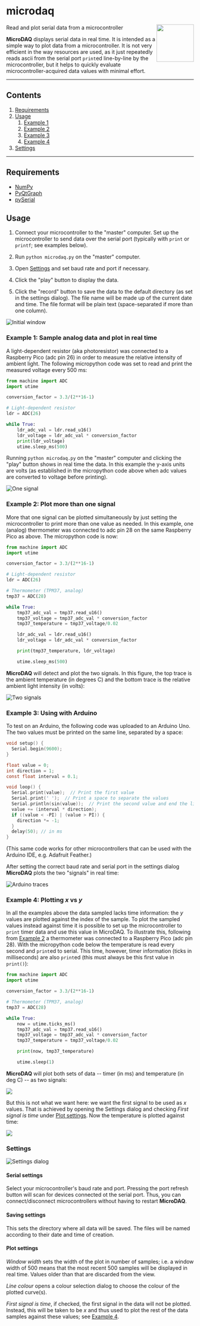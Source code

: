 # microdaq

<img align="right" src="ui/icon_v2.svg" width="100"/>

Read and plot serial data from a microcontroller

**MicroDAQ** displays serial data in real time. It is intended as a simple
way to plot data from a microcontroller. It is not very efficient in the
way resources are used, as it just repeatedly reads ascii from the
serial port `print`ed line-by-line by the microcontroller, but it helps
to quickly evaluate microcontroller-acquired data values with minimal
effort.

<!-- #<p align="right"> -->
<!-- </p> -->

***

## Contents

1. [Requirements](#requirements)
1. [Usage](#usage)
    1. [Example 1](#Example-1-Sample-analog-data-and-plot-in-real-time)
    1. [Example 2](#Example-2-Plot-more-than-one-signal)
    1. [Example 3](#Example-3-Using-with-Arduino)
    1. [Example 4](#Example-4-Plotting-x-vs-y)
1. [Settings](#Settings)

***

## Requirements

* [NumPy](https://numpy.org/)
* [PyQtGraph](http://pyqtgraph.org/)
* [pySerial](https://github.com/pyserial/)


## Usage

1. Connect your microcontroller to the "master" computer. Set up the
   microcontroller to send data over the serial port (typically with
   `print` or `printf`; see examples below).

1. Run `python microdaq.py` on the "master" computer.

1. Open [Settings](#settings) and set baud rate and port if necessary.

1. Click the "play" button to display the data.

1. Click the "record" button to save the data to the default
   directory (as set in the settings dialog). The file name will be made
   up of the current date and time. The file format will be plain text
   (space-separated if more than one column).

![Initial window](img/initial_window.png)

### Example 1: Sample analog data and plot in real time

A light-dependent resistor (aka photoresistor) was connected to a
Raspberry Pico (adc pin 26) in order to measure the relative intensity
of ambient light. The following micropython code was set to read and
print the measured voltage every 500 ms:

```python
from machine import ADC
import utime

conversion_factor = 3.3/(2**16-1)

# Light-dependent resistor
ldr = ADC(26)

while True:
    ldr_adc_val = ldr.read_u16()
    ldr_voltage = ldr_adc_val * conversion_factor
    print(ldr_voltage)
    utime.sleep_ms(500)
```

Running `python microdaq.py` on the "master" computer and clicking the
"play" button shows in real time the data. In this example the y-axis
units are volts (as established in the micropython code above when adc
values are converted to voltage before printing).

![One signal](img/one_signal.png)


### Example 2: Plot more than one signal

More that one signal can be plotted simultaneously by just setting the
microcontroller to print more than one value as needed. In this example,
one (analog) thermometer was connected to adc pin 28 on the same
Raspberry Pico as above. The micropython code is now:

```python
from machine import ADC
import utime

conversion_factor = 3.3/(2**16-1)

# Light-dependent resistor
ldr = ADC(26)

# Thermometer (TPM37, analog)
tmp37 = ADC(28)

while True:
    tmp37_adc_val = tmp37.read_u16()
    tmp37_voltage = tmp37_adc_val * conversion_factor
    tmp37_temperature = tmp37_voltage/0.02

    ldr_adc_val = ldr.read_u16()
    ldr_voltage = ldr_adc_val * conversion_factor

    print(tmp37_temperature, ldr_voltage)

    utime.sleep_ms(500)
```
**MicroDAQ** will detect and plot the two signals. In this figure, the
top trace is the ambient temperature (in degrees C) and the bottom trace
is the relative ambient light intensity (in volts):

![Two signals](img/two_signals.png)


### Example 3: Using with Arduino

To test on an Arduino, the following code was uploaded to an Arduino
Uno. The two values must be printed on the same line, separated by a
space:
```c
void setup() {
  Serial.begin(9600);
}

float value = 0;
int direction = 1;
const float interval = 0.1;

void loop() {
  Serial.print(value);  // Print the first value
  Serial.print(' ');  // Print a space to separate the values
  Serial.println(sin(value));  // Print the second value and end the line
  value += (interval * direction);
  if ((value < -PI) | (value > PI)) {
    direction *= -1;
  }
  delay(50); // in ms
}
```
(This same code works for other microcontrollers that can be used with
the Arduino IDE, e.g. Adafruit Feather.)

After setting the correct baud rate and serial port in the settings
dialog **MicroDAQ** plots the two "signals" in real time:

![Arduino traces](img/arduino_traces.png)

### Example 4: Plotting *x* vs *y*

In all the examples above the data sampled lacks time information: the
*y* values are plotted against the index of the sample. To plot the
sampled values instead against time it is possible to set up the
microcontroller to `print` timer data and use this value in MicroDAQ. To
illustrate this, following from [Example
2](#example-2:-plot-more-than-one-signal) a thermometer was connected to
a Raspberry Pico (adc pin 28). With the micropython code below the
temperature is read every second and `print`ed to serial. This time,
however, timer information (ticks in milliseconds) are also `print`ed
(this must always be this first value in `print()`):

```python
from machine import ADC
import utime

conversion_factor = 3.3/(2**16-1)

# Thermometer (TPM37, analog)
tmp37 = ADC(28)

while True:
    now = utime.ticks_ms()
    tmp37_adc_val = tmp37.read_u16()
    tmp37_voltage = tmp37_adc_val * conversion_factor
    tmp37_temperature = tmp37_voltage/0.02

    print(now, tmp37_temperature)

    utime.sleep(1)
```
**MicroDAQ** will plot both sets of data -- timer (in ms) and
temperature (in deg C) -- as two signals:

![](img/x-y-before-setting.png)

But this is not what we want here: we want the first signal to be used
as *x* values. That is achieved by opening the Settings dialog and
checking *First signal is time* under [Plot settings](#plot-settings). Now the temperature is plotted against time:

![](img/x-y-after-setting.png)

### Settings

![Settings dialog](img/settings.png)

#### Serial settings

Select your microcontroller's baud rate and port. Pressing the port
refresh button will scan for devices connected ot the serial port. Thus,
you can connect/disconnect microcontrollers without having to restart
**MicroDAQ**.

#### Saving settings

This sets the directory where all data will be saved. The files will be
named according to their date and time of creation.

#### Plot settings

*Window width* sets the width of the plot in number of samples; i.e. a
window width of 500 means that the most recent 500 samples will be
displayed in real time. Values older than that are discarded from the
view.

*Line colour* opens a colour selection dialog to choose the colour of
the plotted curve(s).

*First signal is time*, if checked, the first signal in the data will
not be plotted. Instead, this will be taken to be *x* and thus used to
plot the rest of the data samples against these values; see [Example
4](#example-4-plotting-x-vs-y).
